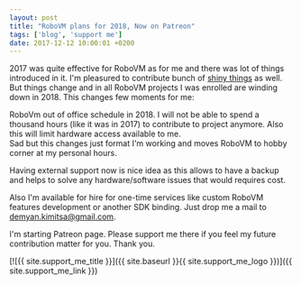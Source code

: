 ```yaml
---
layout: post
title: "RoboVM plans for 2018, Now on Patreon"
tags: ['blog', 'support me']
date: 2017-12-12 10:00:01 +0200
---
```

2017 was quite effective for RoboVM as for me and there was lot of things introduced in it. I'm pleasured to contribute bunch of [shiny  things](https://github.com/MobiVM/robovm/pulls?q=is%3Apr+author%3Adkimitsa+is%3Aclosed) as well. But things change and in all RoboVM projects I was enrolled are winding down in 2018. This changes few moments for me:  
<!-- more -->

RoboVm out of office schedule in 2018. I will not be able to spend a thousand hours (like it was in 2017) to contribute to project anymore. Also this will limit hardware access available to me.   
Sad but this changes just format I'm working and moves RoboVM to hobby corner at my personal hours.  

Having external support now is nice idea as this allows to have a backup and helps to solve any hardware/software issues that would requires cost.  

Also I'm available for hire for one-time services like custom RoboVM features development or another SDK binding. Just drop me a mail to [demyan.kimitsa@gmail.com](mailto:demyan.kimitsa@gmail.com).  

I'm starting Patreon page. Please support me there if you feel my future contribution matter for you.
Thank you.

[![{{ site.support_me_title }}]({{ site.baseurl }}{{ site.support_me_logo }})]({{ site.support_me_link }})
